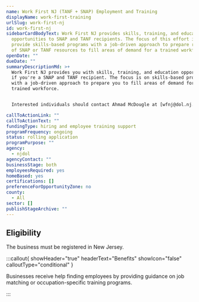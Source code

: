 ```yaml
---
name: Work First NJ (TANF + SNAP) Employment and Training
displayName: work-first-training
urlSlug: work-first-nj
id: work-first-nj
sidebarCardBodyText: Work First NJ provides skills, training, and education
  opportunities to SNAP and TANF recipients. The focus of this effort is to
  provide skills-based programs with a job-driven approach to prepare recipients
  of SNAP or TANF resources to fill areas of demand for a trained workforce.
openDate: ""
dueDate: ""
summaryDescriptionMd: >+
  Work First NJ provides you with skills, training, and education opportunities
  if you're a SNAP and TANF recipient. The focus is on skills-based programs
  with a job-driven approach to prepare you to fill areas of demand for a
  trained workforce.


  Interested individuals should contact Ahmad McDougle at [wfnj@dol.nj.gov](mailto:wfnj@dol.nj.gov).

callToActionLink: ""
callToActionText: ""
fundingType: hiring and employee training support
programFrequency: ongoing
status: rolling application
programPurpose: ""
agency:
  - njdol
agencyContact: ""
businessStage: both
employeesRequired: yes
homeBased: yes
certifications: []
preferenceForOpportunityZone: no
county:
  - All
sector: []
publishStageArchive: ""
---
```


## Eligibility

The business must be registered in New Jersey.

:::callout{ showHeader="true" headerText="Benefits" showIcon="false" calloutType="conditional" }

Businesses receive help finding employees by providing guidance on job matching or occupation-specific training programs.

:::
